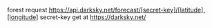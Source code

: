 forest request
https://api.darksky.net/forecast/[secret-key]/[latitude],[longitude]
secret-key get at https://darksky.net/

